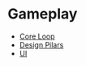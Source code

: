 # Gameplay

- [Core Loop](CoreLoop/CoreLoop.md)
- [Design Pilars](DesignPilars/DesignPilars.md)
- [UI](UI/UI.md)
